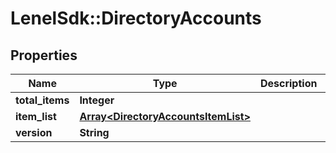 # LenelSdk::DirectoryAccounts

## Properties
Name | Type | Description | Notes
------------ | ------------- | ------------- | -------------
**total_items** | **Integer** |  | [optional] 
**item_list** | [**Array&lt;DirectoryAccountsItemList&gt;**](DirectoryAccountsItemList.md) |  | [optional] 
**version** | **String** |  | [optional] 

